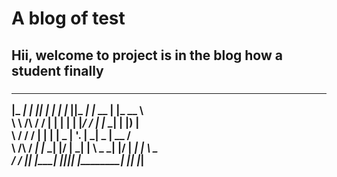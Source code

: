 <h1> A blog of test

<h2>Hii, welcome to project is in the blog how a student finally

<h3>

>> 
        
    
 ____      ____  _____    _____      ___  ____    ________   _______     
|_  _|    |_  _||_   _|  |_   _|    |_  ||_  _|  |_   __  | |_   __ \    
  \ \  /\  / /    | |      | |        | |_/ /      | |_ \_|   | |__) |   
   \ \/  \/ /     | |      | |   _    |  __'.      |  _| _    |  __ /    
    \  /\  /     _| |_    _| |__/ |  _| |  \ \_   _| |__/ |  _| |  \ \_  
     \/  \/     |_____|  |________| |____||____| |________| |____| |___| 
                                                                         
   
    
>>